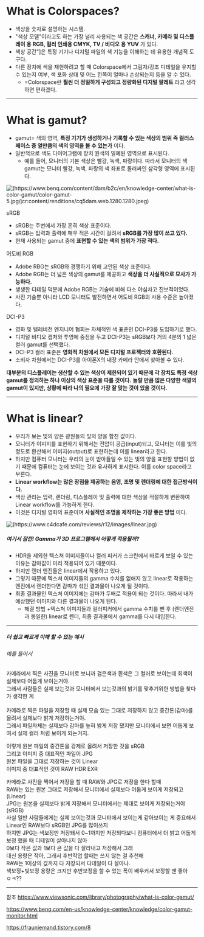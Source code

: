 # What is Colorspaces?

+ 색상을 숫자로 설명하는 시스템. 
+ "색상 모델"이라고도 하는 가장 널리 사용되는 색 공간은 __스캐너, 카메라 및 디스플레이 용 RGB, 컬러 인쇄용 CMYK, TV / 비디오 용 YUV__ 가 있다.
+ 색상 공간"]은 특정 기기나 디지털 파일의 색 기능을 이해하는 데 유용한 개념적 도구다. 
+ 다른 장치에 색을 재현하려고 할 때 Colorspace에서 그림자/강조 디테일을 유지할 수 있는지 여부, 색 포화 상태 및 어느 한쪽이 얼마나 손상되는지 등을 알 수 있다.
  + =Colorspace란 __훨씬 더 정밀하게 구성되고 정량화된 디지털 팔레트__ 라고 생각하면 편하겠다. 

----------------------

# What is gamut?

+ gamut= 색의 영역, __특정 기기가 생성하거나 기록할 수 있는 색상의 범위 즉 컬러스페이스 중 얼만큼의 색의 영역을 볼 수 있는가__ 이다.
+ 일반적으로 색도 다이어그램에 장치 원색의 밀폐된 영역으로 표시된다. 
  + 예를 들어, 모니터의 기본 색상은 빨강, 녹색, 파랑이다. 따라서 모니터의 색 gamut는 모니터 빨강, 녹색, 파랑의 색 좌표로 둘러싸인 삼각형 영역에 표시된다. 

![(https://www.benq.com/content/dam/b2c/en/knowledge-center/what-is-color-gamut/color-gamut-5.jpg/jcr:content/renditions/cq5dam.web.1280.1280.jpeg)](https://www.benq.com/content/dam/b2c/en/knowledge-center/what-is-color-gamut/color-gamut-5.jpg/jcr:content/renditions/cq5dam.web.1280.1280.jpeg)

sRGB
+ sRGB는 주변에서 가장 흔히  색상 표준이다. 
+ sRGB는 입력과 출력에 매우 적은 시간이 걸려서 __sRGB를 가장 많이 쓰고 있다.__
+ 현재 사용되는 gamut 중에 __표현할 수 있는 색의 범위가 가장 적다.__


어도비 RGB
+ Adobe RBG는 sRGB와 경쟁하기 위해 고안된 색상 표준이다. 
+ Adobe RGB는 더 넓은 색상의 gamut를 제공하고 __색상을 더 사실적으로 묘사가 가능하다.__
+ 생생한 디테일 덕분에 Adobe RGB는 기술에 비해 다소 야심차고 진보적이었다. 
+ 사진 기술뿐 아니라 LCD 모니터도 발전하면서 어도비 RGB의 사용 수준은 높아졌다.

DCI-P3
+ 영화 및 텔레비전 엔지니어 협회는 자체적인 색 표준인 DCI-P3를 도입하기로 했다.
+ 디지털 비디오 캡처와 투영에 중점을 두고 DCI-P3는 sRGB보다 거의 4분의 1 넓은 컬러 gamut를 선택했다. 
+ DCI-P3 컬러 표준은 __영화적 차원에서 모든 디지털 프로젝터와 호환된다.__
+ 소비자 차원에서는 DCI-P3를 아이폰X의 내장 카메라 안에서 찾아볼 수 있다.

__대부분의 디스플레이는 생산할 수 있는 색상이 제한되어 있기 때문에 각 장치도 특정 색상 gamut를 정의하는 하나 이상의 색상 표준을 따를 것이다.__
__놀랄 만큼 많은 다양한 색깔의  gamut이 있지만, 상황에 따라 나의 필요에 가장 잘 맞는 것이 있을 것이다.__

-------------------------

# What is linear?

+ 우리가 보는 빛의 양은 광원들의 빛의 양을 합친 값이다. 
+ 모니터가 이미지를 표현하기 위해서는 전압이 공급(input)되고, 모니터는 이를 빛의 정도로 환산해서 이미지(output)로 표현하는데 이를 linear라고 한다.
+ 하지만 컴퓨터 모니터는 우리의 눈이 받아들일 수 있는 빛의 양을 표현할 방법이 없기 때문에 컴퓨터는 눈에 보이는 것과 유사하게 표시한다. 이를 color space라고 부른다.
+ __Linear workflow는 많은 장점을 제공하는 음영, 조명 및 렌더링에 대한 접근방식이다.__
+ 색상 관리는 입력, 렌더링, 디스플레이 및 출력에 대한 색상을 적절하게 변환하여 Linear workflow를 가능하게 한다.
+ 이것은 디지털 영화의 표준이며 __사실적인 조명을 제작하는 가장 좋은 방법__ 이다.

![(https://www.c4dcafe.com/reviews/r12/images/linear.jpg)](https://www.c4dcafe.com/reviews/r12/images/linear.jpg)


##### 여기서 잠깐! Gamma가 3D 프로그램에서 어떻게 적용될까?
 
+ HDR을 제외한 텍스쳐 이미지들이나 컬러 피커가 스크린에서 바르게 보일 수 있는 이유는 감마값이 미리 적용되어 있기 때문이다. 
+ 하지만 렌더 엔진들은 linear에서 작용하고 있다. 
+ 그렇기 때문에 텍스쳐 이미지들의 gamma 수치를 없애지 않고 linear로 작용하는 엔진에서 렌더한다면 감마가 섞인 결과물이 나오게 될 것이다. 
+ 최종 결과물인 텍스쳐 이미지에는 감마가 두배로 적용이 되는 것이다. 따라서 내가 예상했던 이미지와 다른 결과물이 나오게 된다.
  + 해결 방법
    +텍스쳐 이미지들과 컬러피커에서 gamma 수치를 뺀 후 (렌더엔진과 동일한) linear로 렌더, 최종 결과물에서 gamma를 다시 대입한다.
  
-------------------------- 
 
##### *더 쉽고 빠르게 이해 할 수 있는 예시*
 
###### 예를 들어서
카메라에서 찍은 사진을 모니터로 보니까 검은색과 흰색은 그 컬러로 보이는데 회색이 실제보다 어둡게 보이는거야.<br/>
그래서 사람들은 실제 보는것과 모니터에서 보는것과의 밝기를 맞추기위한 방법을 찾다가 생각한 게<br />     
카메라로 찍은 파일을 저장할 때 실제 모습 있는 그대로 저장하지 않고  중간톤(감마)를 올려서 실제보다 밝게 저장하는거야.<br />
그래서 파일자체는 실제보다 감마를 높혀 밝게 저장 됐지만 모니터에서 보면 어둡게 보여서 실제 컬러 처럼 보이게 되는거지.<br />

이렇게 원본 파일의 중간톤을 강제로 올려서 저장한 것을 sRGB<br />
그리고 이미지 중 대표적인 파일이 JPG<br />
원본 파일을 그대로 저장하는 것이 Linear<br />
이미지 중 대표적인 것이 RAW HDR EXR<br />

카메라로 사진을 찍어서 저장을 할 때 RAW와 JPG로 저장을 한다 할때<br />
RAW는 있는 원본 그대로 저장해서 모니터에서 실제보다 어둡게 보이게 저장되고(Linear)<br />
JPG는 원본을 실제보다 밝게 저장해서 모니터에서는 제대로 보이게 저장되는거야(sRGB)<br />
사실 일반 사람들에게는 실제 보이는것과 모니터에서 보이는게 같아보이는 게 중요해서 Linear인 RAW보다 sRGB인 JPG를 많이쓰지<br />
하지만 JPG는 색보정만 저장돼서 0~1까지만 저장되다보니 컴퓨터에서 더 밝고 어둡게 보정 했을 때 디테일이 살아나지 않아<br />
0보다 작은 값과 1보다 큰 값을 다 잘라내고 저장해서 그래<br />
대신 용량은 작아, 그래서 후반작업 할때는 쓰지 않는 걸 추천해<br />
RAW는 1이상의 값까지 다 저장되서 디테일이 다 살아나.<br />
색보정+빛보정 용량은 크지만 후반보정을 할 수 있는 폭이 배우커서 보정할 땐 좋아<br /> 
ㅇㅋ??




--------------------------------

참조
https://www.viewsonic.com/library/photography/what-is-color-gamut/

https://www.benq.com/en-us/knowledge-center/knowledge/color-gamut-monitor.html

https://frauniemand.tistory.com/8
